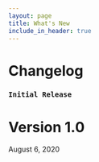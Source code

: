 ```yaml
---
layout: page
title: What's New
include_in_header: true
---
```


# Changelog

### `Initial Release`
# **Version 1.0**
August 6, 2020
<br>
